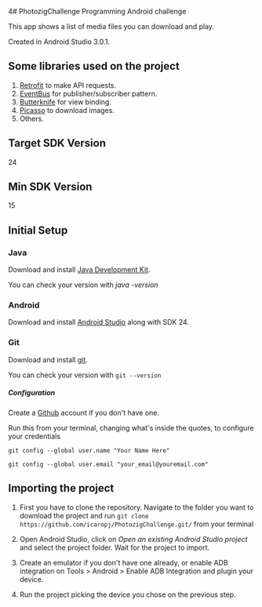 4# PhotozigChallenge
Programming Android challenge

This app shows a list of media files you can download and play.

Created in Android Studio 3.0.1.

## Some libraries used on the project

1. [Retrofit](http://square.github.io/retrofit/) to make API requests.
2. [EventBus](http://greenrobot.org/eventbus/) for publisher/subscriber pattern.
3. [Butterknife](http://jakewharton.github.io/butterknife/) for view binding.
3. [Picasso](http://square.github.io/picasso/) to download images.
4. Others.


## Target SDK Version 

24

## Min SDK Version

15

## Initial Setup

### Java
Download and install [Java Development Kit](http://www.oracle.com/technetwork/pt/java/javase/downloads/index.html).

You can check your version with *java -version*

### Android
Download and install [Android Studio](https://developer.android.com/studio/index.html?hl=pt-br) along with SDK 24.

### Git
Download and install [git](https://git-scm.com/).

You can check your version with `git --version`

##### Configuration

Create a [Github](https://github.com/) account if you don't have one.

Run this from your terminal, changing what's inside the quotes, to configure your credentials

`git config --global user.name "Your Name Here"`

`git config --global user.email "your_email@youremail.com"`

## Importing the project

1. First you have to clone the repository. Navigate to the folder you want to download the project and run `git clone https://github.com/icaropj/PhotozigChallenge.git/` from your terminal 

2. Open Android Studio, click on *Open an existing Android Studio project* and select the project folder. Wait for the project to import.

3. Create an emulator if you don't have one already, or enable ADB integration on Tools > Android > Enable ADB Integration and plugin your device.

4. Run the project picking the device you chose on the previous step.

